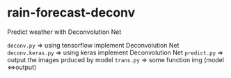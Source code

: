 # rain-forecast-deconv
Predict weather with Deconvolution Net

`deconv.py` => using tensorflow implement Deconvolution Net
`deconv.keras.py` => using keras implement Deconvolution Net
`predict.py` => output the images prduced by model
`trans.py` => some function img (model <=>output)
